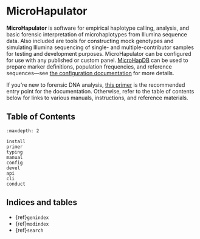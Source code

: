 # MicroHapulator

**MicroHapulator** is software for empirical haplotype calling, analysis, and basic forensic interpretation of microhaplotypes from Illumina sequence data.
Also included are tools for constructing mock genotypes and simulating Illumina sequencing of single- and multiple-contributor samples for testing and development purposes.
MicroHapulator can be configured for use with any published or custom panel.
[MicroHapDB](https://github.com/bioforensics/microhapdb) can be used to prepare marker definitions, population frequencies, and reference sequences—see [the configuration documentation](config.md) for more details.

If you're new to forensic DNA analysis, [this primer](primer.md) is the recommended entry point for the documentation.
Otherwise, refer to the table of contents below for links to various manuals, instructions, and reference materials.


## Table of Contents

```{toctree}
:maxdepth: 2

install
primer
typing
manual
config
devel
api
cli
conduct
```


## Indices and tables

- {ref}`genindex`
- {ref}`modindex`
- {ref}`search`
